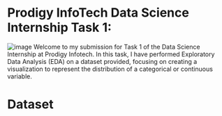# Prodigy InfoTech Data Science Internship Task 1:
![image](https://github.com/user-attachments/assets/4846dad5-4c88-40d7-9c54-3c867a51056b)
Welcome to my submission for Task 1 of the Data Science Internship at Prodigy Infotech. In this task, I have performed Exploratory Data Analysis (EDA) on a dataset provided, focusing on creating a visualization to represent the distribution of a categorical or continuous variable.
# Dataset
